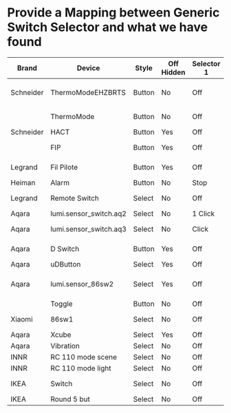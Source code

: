 # Provide a Mapping between Generic Switch Selector and what we have found



| Brand | Device | Style | Off Hidden | Selector 1 | Selector 2 | Selector 3 | Selector 4 | Selector 5 | Selector 6 | Selector 7 |  Selector 8 |  Selector 9 |  Selector 10 |  Selector 11 |  Selector 12 |  Selector 13 |
| ------ | ----- | ----- | ----------- | --------- | --------- | --------- | --------- | --------- | --------- | --------- | --------- | --------- | --------- | --------- | --------- | --------- |
| Schneider | ThermoModeEHZBRTS | Button | No | Off | Manual | Schedule | Manual Energy Saver | Schedule Energy Saver | Holiday | Holiday Frost Protection |
|  | ThermoMode | Button | No | Off|Auto|Cool|Heat|Force Heat |
| Schneider | HACT | Button | Yes | Off|Conventional|Set Point|Fil Pilote |
|           | FIP  | Button | Yes | Off|Confort|Confort -1|Confort -2|Eco|Frost Protection|Off |
| Legrand   | Fil Pilote | Button | Yes | Off|Confort|Confort -1|Confort -2|Eco|Hors Gel|Off |
| Heiman    | Alarm | Button | No | Stop|Alarm|Siren|Strobe|Armed|Disarmed |
| Legrand   | Remote Switch | Select | No | Off|On|Move Up|Move Down|Stop |
| Aqara     |  lumi.sensor_switch.aq2 | Select | No |  1 Click|2 Clicks|3 Clicks|4+ Clicks |
| Aqara     | lumi.sensor_switch.aq3 | Select | No | Click|Double Click|Long Click|Release Click|Shake |
| Aqara     | D Switch | Button | Yes | Off|Left Click|Right Click|Both Click |
| Aqara     | uDButton | Select | Yes | Off|Switch 1|Switch 2|Both_Click |
| Aqara     | lumi.sensor_86sw2 | Select | Yes | Off|Left Click|Left Double Clink|Left Long Click|Right Click|Right Double Click|Right Long Click|Both Click|Both Double Click|Both Long |
|           |  Toggle | Button | No |    Off|On|Toggle |
| Xiaomi    |  86sw1  | Select | No |  Off|Click|Double Click|Long Click                             
| Aqara     | Xcube   | Select | Yes | Off|Shake|Alert|Free_Fall|Flip_90|Flip_180|Move|Tap|Clock_Wise|Anti_Clock_Wise |
| Aqara     | Vibration | Select | No |   Off|Tilt|Vibrate|Free Fall |                             
| INNR      | RC 110 mode scene | Select | No | Off|On|click_up|click_down|move_up|move_down|stop|scene1|scene2|scene3|scene4|scene5|scene6 |
| INNR      | RC 110 mode light | Select | No | Off|On|Off|On|click_up|click_down|move_up|move_down|stop| 
| IKEA      | Switch | Select | No | Off|On|Push Up|Push Down|Release |
| IKEA  | Round 5 but | Select | No | Off|ToggleOnOff|Left_click|Right_click|Up_click|Up_push|Up_release|Down_click|Down_push|Down_release|Right_push|Right_release|Left |
